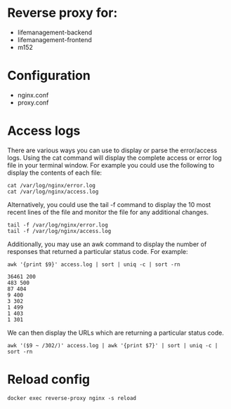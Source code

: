 # Reverse proxy for: 
- lifemanagement-backend
- lifemanagement-frontend
- m152

# Configuration
- nginx.conf
- proxy.conf

# Access logs
There are various ways you can use to display or parse the error/access logs. Using the cat command will display the complete access or error log file in your terminal window. For example you could use the following to display the contents of each file:

    cat /var/log/nginx/error.log
    cat /var/log/nginx/access.log

Alternatively, you could use the tail -f command to display the 10 most recent lines of the file and monitor the file for any additional changes.

    tail -f /var/log/nginx/error.log
    tail -f /var/log/nginx/access.log

Additionally, you may use an awk command to display the number of responses that returned a particular status code. For example:

    awk '{print $9}' access.log | sort | uniq -c | sort -rn

    36461 200
    483 500
    87 404
    9 400
    3 302
    1 499
    1 403
    1 301

We can then display the URLs which are returning a particular status code.

    awk '($9 ~ /302/)' access.log | awk '{print $7}' | sort | uniq -c | sort -rn

# Reload config
    docker exec reverse-proxy nginx -s reload